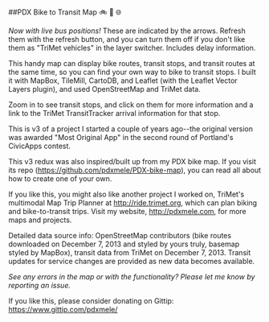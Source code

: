 ##PDX Bike to Transit Map 
:bike:  :bus:  :globe_with_meridians:

_Now with live bus positions!_ These are indicated by the arrows. Refresh them with the refresh button, and you can turn them off if you don't like them as "TriMet vehicles" in the layer switcher. Includes delay information.

This handy map can display bike routes, transit stops, and transit routes at the same time, so you can find your own way to bike to transit stops. I built it with MapBox, TileMill, CartoDB, and Leaflet (with the Leaflet Vector Layers plugin), and used OpenStreetMap and TriMet data.

Zoom in to see transit stops, and click on them for more information and a link to the TriMet TransitTracker arrival information for that stop.

This is v3 of a project I started a couple of years ago--the original version was awarded "Most Original App" in the second round of Portland's CivicApps contest.

This v3 redux was also inspired/built up from my PDX bike map. If you visit its repo (https://github.com/pdxmele/PDX-bike-map), you can read all about how to create one of your own.

If you like this, you might also like another project I worked on, TriMet's multimodal Map Trip Planner at http://ride.trimet.org, which can plan biking and bike-to-transit trips. Visit my website, http://pdxmele.com, for more maps and projects. 

Detailed data source info: OpenStreetMap contributors (bike routes downloaded on December 7, 2013 and styled by yours truly, basemap styled by MapBox), transit data from TriMet on December 7, 2013. Transit updates for service changes are provided as new data becomes available. 

*See any errors in the map or with the functionality? Please let me know by reporting an issue.*

If you like this, please consider donating on Gittip: https://www.gittip.com/pdxmele/
